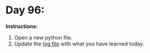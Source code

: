 # Day 96: 
**Instructions:** 
1. Open a new python file.
2. Update the [log file](../../log.md) with what you have learned today.
